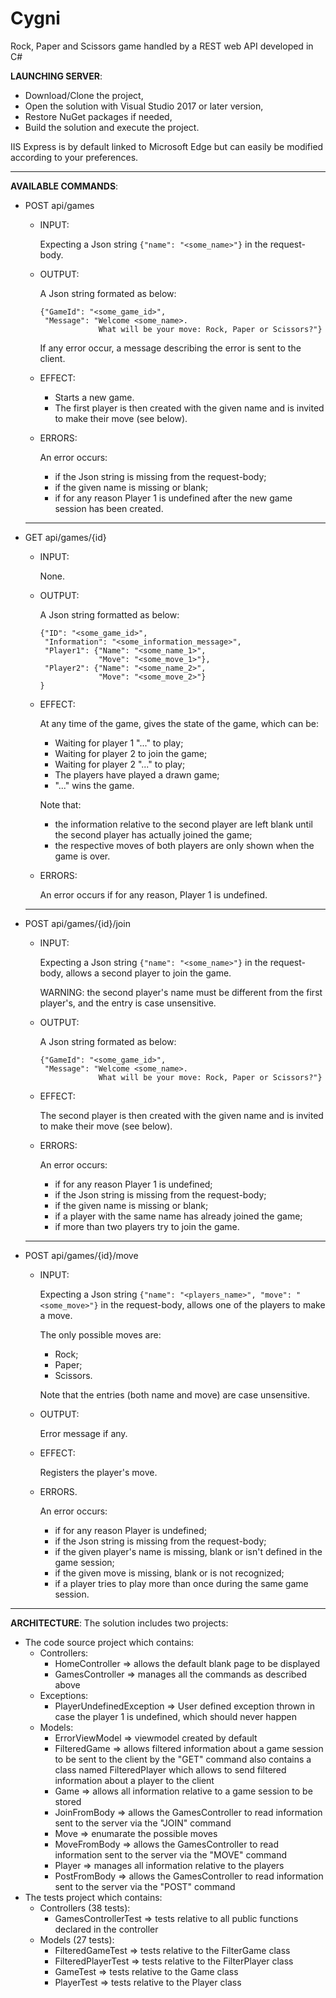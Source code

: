 # Cygni
Rock, Paper and Scissors game handled by a REST web API developed in C#

**LAUNCHING SERVER**:
- Download/Clone the project,
- Open the solution with Visual Studio 2017 or later version,
- Restore NuGet packages if needed,
- Build the solution and execute the project.

IIS Express is by default linked to Microsoft Edge but can easily be modified according to your preferences.
______________
**AVAILABLE COMMANDS**:
- POST api/games
  - INPUT:

      Expecting a Json string `{"name": "<some_name>"}` in the request-body.
  - OUTPUT:

      A Json string formated as below:
      ```
      {"GameId": "<some_game_id>",
       "Message": "Welcome <some_name>.
                   What will be your move: Rock, Paper or Scissors?"}
      ```
    If any error occur, a message describing the error is sent to the client.
  - EFFECT:

    - Starts a new game.
    - The first player is then created with the given name and is invited to make their move (see below).
  - ERRORS:

    An error occurs:
    - if the Json string is missing from the request-body;
    - if the given name is missing or blank;
    - if for any reason Player 1 is undefined after the new game session has been created.
  __________________
- GET api/games/{id}
  - INPUT:

    None.
  - OUTPUT:

    A Json string formatted as below:
      ```
      {"ID": "<some_game_id>",
       "Information": "<some_information_message>",
       "Player1": {"Name": "<some_name_1>",
                   "Move": "<some_move_1>"},
       "Player2": {"Name": "<some_name_2>",
                   "Move": "<some_move_2>"}
      }
      ```
  - EFFECT:

    At any time of the game, gives the state of the game, which can be:
    - Waiting for player 1 "..." to play;
    - Waiting for player 2 to join the game;
    - Waiting for player 2 "..." to play;
    - The players have played a drawn game;
    - "..." wins the game.

    Note that:
    - the information relative to the second player are left blank until the second player has actually joined the game;
    - the respective moves of both players are only shown when the game is over.
  - ERRORS:

    An error occurs if for any reason, Player 1 is undefined.
  ________________________
- POST api/games/{id}/join
  - INPUT:

    Expecting a Json string `{"name": "<some_name>"}` in the request-body, allows a second player to join the game.

      WARNING: the second player's name must be different from the first player's, and the entry is case unsensitive.
  - OUTPUT:

    A Json string formated as below:
      ```
      {"GameId": "<some_game_id>",
       "Message": "Welcome <some_name>.
                   What will be your move: Rock, Paper or Scissors?"}
      ```
  - EFFECT:

    The second player is then created with the given name and is invited to make their move (see below).
  - ERRORS:

    An error occurs:
    - if for any reason Player 1 is undefined;
    - if the Json string is missing from the request-body;
    - if the given name is missing or blank;
    - if a player with the same name has already joined the game;
    - if more than two players try to join the game.
  ________________________
- POST api/games/{id}/move
  - INPUT:

    Expecting a Json string `{"name": "<players_name>", "move": "<some_move>"}` in the request-body, allows one of the players to make a move.

    The only possible moves are:
    - Rock;
    - Paper;
    - Scissors.

    Note that the entries (both name and move) are case unsensitive.
  - OUTPUT:

    Error message if any.
  - EFFECT:

    Registers the player's move.
  - ERRORS.

    An error occurs:
    - if for any reason Player is undefined;
    - if the Json string is missing from the request-body;
    - if the given player's name is missing, blank or isn't defined in the game session;
    - if the given move is missing, blank or is not recognized;
    - if a player tries to play more than once during the same game session.
______________
**ARCHITECTURE**:
  The solution includes two projects:
  - The code source project which contains:
    - Controllers:
      - HomeController  => allows the default blank page to be displayed
      - GamesController => manages all the commands as described above
    - Exceptions:
      - PlayerUndefinedException  => User defined exception thrown in case the player 1 is undefined, which should never happen
    - Models:
      - ErrorViewModel  => viewmodel created by default
      - FilteredGame    => allows filtered information about a game session to be sent to the client by the "GET" command
                           also contains a class named FilteredPlayer which allows to send filtered information about a player to the client
      - Game            => allows all information relative to a game session to be stored
      - JoinFromBody    => allows the GamesController to read information sent to the server via the "JOIN" command
      - Move            => enumarate the possible moves
      - MoveFromBody    => allows the GamesController to read information sent to the server via the "MOVE" command
      - Player          => manages all information relative to the players
      - PostFromBody    => allows the GamesController to read information sent to the server via the "POST" command
  - The tests project which contains:
    - Controllers (38 tests):
      - GamesControllerTest => tests relative to all public functions declared in the controller
    - Models (27 tests):
      - FilteredGameTest    => tests relative to the FilterGame class
      - FilteredPlayerTest  => tests relative to the FilterPlayer class
      - GameTest            => tests relative to the Game class
      - PlayerTest          => tests relative to the Player class
